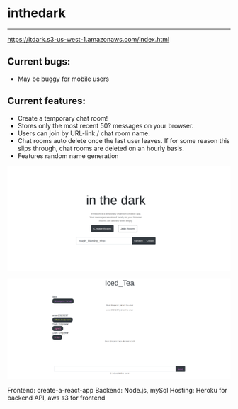 # inthedark
-------------------------------
https://itdark.s3-us-west-1.amazonaws.com/index.html

Current bugs:
--------------------
* May be buggy for mobile users 

Current features:
--------------------
* Create a temporary chat room!
* Stores only the most recent 50? messages on your browser.
* Users can join by URL-link / chat room name.
* Chat rooms auto delete once the last user leaves. If for some reason this slips through, chat rooms are deleted on an hourly basis.
* Features random name generation

![alt text](/inthedark/screenshots/1.png?raw=true)


![alt text](/inthedark/screenshots/2.png?raw=true)

Frontend: create-a-react-app
Backend: Node.js, mySql
Hosting: Heroku for backend API, aws s3 for frontend
